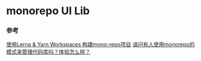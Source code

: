 # monorepo UI Lib

### 参考

[使用Lerna & Yarn Workspaces 构建mono-repo项目](https://www.zhihu.com/search?hybrid_search_extra=%7B%22sourceType%22:%22article%22,%22sourceId%22:70782864%7D&hybrid_search_source=Entity&q=yarn%20workspace&search_source=Entity&type=content)
[请问有人使用monorepo的模式来管理代码库吗？体验怎么样？](https://www.zhihu.com/question/318476028/answer/1895685159)
